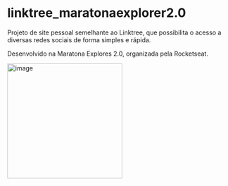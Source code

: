 # linktree_maratonaexplorer2.0

Projeto de site pessoal semelhante ao Linktree, que possibilita o acesso a diversas redes sociais de forma simples e rápida.

Desenvolvido na Maratona Explores 2.0, organizada pela Rocketseat.


<img width="261" alt="image" src="https://user-images.githubusercontent.com/106192001/177825549-56ddeb2b-0e77-4294-b6e3-fde8b25378a7.png">
